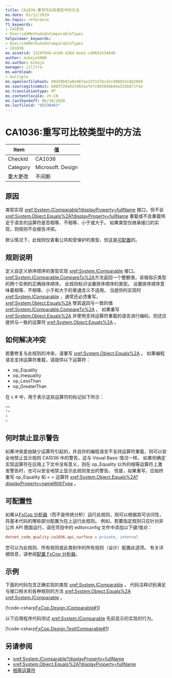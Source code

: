 ```yaml
---
title: CA1036:重写可比较类型中的方法
ms.date: 03/11/2019
ms.topic: reference
f1_keywords:
- CA1036
- OverrideMethodsOnComparableTypes
helpviewer_keywords:
- OverrideMethodsOnComparableTypes
- CA1036
ms.assetid: 2329f844-4cb8-426d-bee2-cd065d1346d0
author: mikejo5000
ms.author: mikejo
manager: jillfra
ms.workload:
- multiple
ms.openlocfilehash: 99d29b92a0e987ee327157bcd2c998833c8b2869
ms.sourcegitcommit: b885f26e015d03eafe7c885040644a52bb071fae
ms.translationtype: MT
ms.contentlocale: zh-CN
ms.lasthandoff: 06/30/2020
ms.locfileid: "85530463"
---
```

# <a name="ca1036-override-methods-on-comparable-types"></a>CA1036:重写可比较类型中的方法

|Item|值|
|-|-|
|CheckId|CA1036|
|Category|Microsoft. Design|
|重大更改|不间断|

## <a name="cause"></a>原因

类型实现 <xref:System.IComparable?displayProperty=fullName> 接口，但不会 <xref:System.Object.Equals%2A?displayProperty=fullName> 重载或不会重载特定于语言的运算符是否相等、不相等、小于或大于。 如果类型仅继承接口的实现，则规则不会报告冲突。

默认情况下，此规则仅查看公共和受保护的类型，但这是[可配置](#configurability)的。

## <a name="rule-description"></a>规则说明

定义自定义排序顺序的类型实现 <xref:System.IComparable> 接口。 <xref:System.IComparable.CompareTo%2A>方法返回一个整数值，该值指示类型的两个实例的正确排序顺序。 此规则标识设置排序顺序的类型。 设置排序顺序意味着相等、不相等、小于和大于的普通含义不适用。 当提供的实现时 <xref:System.IComparable> ，通常还必须重写， <xref:System.Object.Equals%2A> 使其返回与一致的值 <xref:System.IComparable.CompareTo%2A> 。 如果重写 <xref:System.Object.Equals%2A> 并使用支持运算符重载的语言进行编码，则还应提供与一致的运算符 <xref:System.Object.Equals%2A> 。

## <a name="how-to-fix-violations"></a>如何解决冲突

若要修复与此规则的冲突，请重写 <xref:System.Object.Equals%2A> 。 如果编程语言支持运算符重载，请提供以下运算符：

- op_Equality
- op_Inequality
- op_LessThan
- op_GreaterThan

在 c # 中，用于表示这些运算符的标记如下所示：

```csharp
==
!=
<
>
```

## <a name="when-to-suppress-warnings"></a>何时禁止显示警告

如果冲突是由缺少运算符引起的，并且你的编程语言不支持运算符重载，则可以安全地禁止显示规则 CA1036 中的警告，这与 Visual Basic 情况一样。 如果你确定实现运算符在应用上下文中没有意义，则在 op_Equality 以外的相等运算符上激发警告时，也可以安全地禁止显示此规则发出的警告。 但是，如果重写，应始终重写 op_Equality 和 = = 运算符 <xref:System.Object.Equals%2A?displayProperty=nameWithType> 。

## <a name="configurability"></a>可配置性

如果从[FxCop 分析器](install-fxcop-analyzers.md)（而不是传统分析）运行此规则，则可以根据其可访问性，将基本代码的哪些部分配置为在上运行此规则。 例如，若要指定规则只应针对非公共 API 图面运行，请在项目中的 editorconfig 文件中添加以下键/值对：

```ini
dotnet_code_quality.ca1036.api_surface = private, internal
```

您可以为此规则、所有规则或此类别中的所有规则（设计）配置此选项。 有关详细信息，请参阅[配置 FxCop 分析器](configure-fxcop-analyzers.md)。

## <a name="examples"></a>示例

下面的代码包含正确实现的类型 <xref:System.IComparable> 。 代码注释识别满足与接口相关的各种规则的方法 <xref:System.Object.Equals%2A> <xref:System.IComparable> 。

[!code-csharp[FxCop.Design.IComparable#1](../code-quality/codesnippet/CSharp/ca1036-override-methods-on-comparable-types_1.cs)]

以下应用程序代码测试 <xref:System.IComparable> 先前显示的实现的行为。

[!code-csharp[FxCop.Design.TestIComparable#1](../code-quality/codesnippet/CSharp/ca1036-override-methods-on-comparable-types_2.cs)]

## <a name="see-also"></a>另请参阅

- <xref:System.IComparable?displayProperty=fullName>
- <xref:System.Object.Equals%2A?displayProperty=fullName>
- [相等运算符](/dotnet/standard/design-guidelines/equality-operators)
